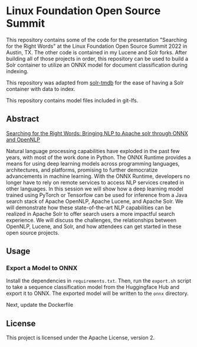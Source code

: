 # Linux Foundation Open Source Summit

This repository contains some of the code for the presentation "Searching for the Right Words" at the Linux Foundation Open Source Summit 2022 in Austin, TX. The other code is contained in my Lucene and Solr forks. After building all of those projects in order, this repository can be used to build a Solr container to utilize an ONNX model for document classification during indexing.

This repository was adapted from [solr-tmdb](https://github.com/o19s/solr-tmdb) for the ease of having a Solr container with data to index.

This repository contains model files included in git-lfs.

## Abstract

[Searching for the Right Words: Bringing NLP to Apache solr through ONNX and OpenNLP](https://sched.co/11Nq2)

Natural language processing capabilities have exploded in the past few years, with most of the work done in Python. The ONNX Runtime provides a means for using deep learning models across programming languages, architectures, and platforms, promising to further democratize advancements in machine learning. With the ONNX Runtime, developers no longer have to rely on remote services to access NLP services created in other languages. In this session we will show how a deep learning model trained using PyTorch or Tensorfow can be used for inference from a Java search stack of Apache OpenNLP, Apache Lucene, and Apache Solr. We will demonstrate how these state-of-the-art NLP capabilities can be realized in Apache Solr to offer search users a more impactful search experience. We will discuss the challenges, the relationships between OpenNLP, Lucene, and Solr, and how attendees can get started in these open source projects.

## Usage

### Export a Model to ONNX

Install the dependencies in `requirements.txt`. Then, run the `export.sh` script to take a sequence classification model from the Huggingface Hub and export it to ONNX. The exported model will be written to the `onnx` directory.

Next, update the Dockerfile 

## License

This project is licensed under the Apache License, version 2.
